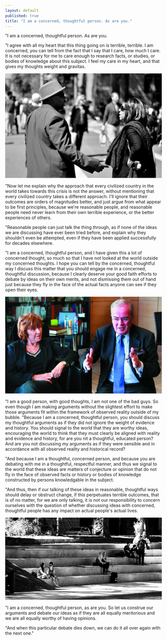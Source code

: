 ```yaml
---
layout: default
published: true
title: "I am a concerned, thoughtful person. As are you."
---
```


"I am a concerned, thoughtful person. As are you.

"I agree with all my heart that this thing going on is terrible, terrible. I am concerned, you can tell from the fact that I say that I care, how much I care. It is not necessary for me to care enough to research facts, or studies, or bodies of knowledge about this subject. I feel my care in my heart, and that gives my thoughts weight and gravitas.

[![discussion](/assets/images/discussion.jpg)](https://www.flickr.com/photos/tomhilton/16523850974)

"Now let me explain why the approach that every civilized country in the world takes towards this crisis is not the answer, without mentioning that every civilized country takes a different approach. I'll ignore that their outcomes are orders of magnitudes better, and just argue from what appear to be first principles, because we're reasonable people, and reasonable people need never learn from their own terrible experience, or the better experiences of others.

"Reasonable people can just talk the thing through, as if none of the ideas we are discussing have ever been tried before, and explain why they shouldn't even be attempted, even if they have been applied successfully for decades elsewhere.

"I am a concerned, thoughtful person, and I have given this a lot of concerned thought, so much so that I have not looked at the world outside my concerned thoughts. I hope you can tell by the concerned, thoughtful way I discuss this matter that you should engage me in a concerned, thoughtful discussion, because I clearly deserve your good faith efforts to debate by ideas on their own merits, and not dismissing them out of hand just because they fly in the face of the actual facts anyone can see if they open their eyes.

[![Edith Cresson et Christian Pierret](/assets/images/edith.jpg)](https://www.flickr.com/photos/christianpierret/5260955250)

"I am a good person, with good thoughts, I am not one of the bad guys. So even though I am making arguments without the slightest effort to make those arguments fit within the framework of observed reality outside of my bubble.
"Because I am a concerned, thoughtful person, you should discuss my thoughtful arguments as if they did not ignore the weight of evidence and history. You should signal to the world that they are worthy ideas, encouraging the world to think that they must clearly be aligned with reality and evidence and history, for are you nit a thoughtful, educated person? And are you not discussing my arguments as if they were sensible and in accordance with all observed reality and historical record?

"And because I am a thoughtful, concerned person, and because you are debating with me in a thoughtful, respectful manner, and thus we signal to the world that these ideas are matters of conjecture or opinion that do not fly in the face of observed facts or history or bodies of knowledge constructed by persons knowledgable in the subject.

"And thus, then if our talking of these ideas in reasonable, thoughtful ways should delay or obstruct change, if this perpetuates terrible outcomes, that is of no matter, for we are only talking, it is not our responsibility to concern ourselves with the question of whether discussing ideas with concerned, thoughtful people has any impact on actual people's actual lives.

[![Discussions on the stairs](/assets/images/discussionstairs.jpg)](https://www.flickr.com/photos/edgarjansen/34229996274)

"I am a concerned, thoughtful person, as are you. So let us construe our arguments and debate our ideas as if they are all equally meritorious and we are all equally worthy of having opinions.

"And when this particular debate dies down, we can do it all over again with the next one."

